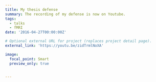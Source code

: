 ```yaml
---
title: My thesis defense
summary: The recording of my defense is now on Youtube.
tags:
  - talks
  - fMRI
date: '2016-04-27T00:00:00Z'

# Optional external URL for project (replaces project detail page).
external_link: 'https://youtu.be/zidTrmlNoXA'

image:
  focal_point: Smart
  preview_only: true


---
```

